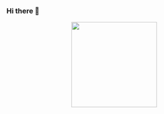 ### Hi there 👋

<div id="header" align="center">
  <img src="https://media.giphy.com/media/MM0Jrc8BHKx3y/giphy.gif" width="200"/>
</div>

<!--
**soncreux/soncreux** is a ✨ _special_ ✨ repository because its `README.md` (this file) appears on your GitHub profile.

Here are some ideas to get you started:

- 🔭 I’m currently working on ...
- 🌱 I’m currently learning ...
- 👯 I’m looking to collaborate on ...
- 🤔 I’m looking for help with ...
- 💬 Ask me about ...
- 📫 How to reach me: ...
- 😄 Pronouns: ...
- ⚡ Fun fact: ...
-->
